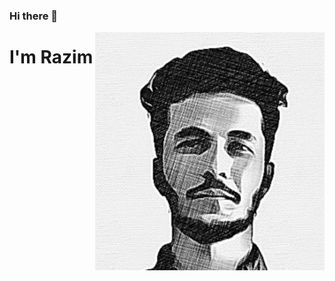 ### Hi there 👋
<img src="https://github.com/Razim12/razim12/blob/main/Images/razim.png" align="right"/> <p align="center">
  <h1> I'm Razim</h1>
  </p>



<!--
**Razim12/razim12** is a ✨ _special_ ✨ repository because its `README.md` (this file) appears on your GitHub profile.

Here are some ideas to get you started:

- 🔭 I’m currently working on ...
- 🌱 I’m currently learning ...
- 👯 I’m looking to collaborate on ...
- 🤔 I’m looking for help with ...
- 💬 Ask me about ...
- 📫 How to reach me: ...
- 😄 Pronouns: ...
- ⚡ Fun fact: ...
-->
